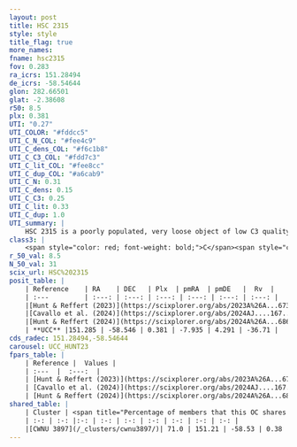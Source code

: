 ```yaml
---
layout: post
title: HSC 2315
style: style
title_flag: true
more_names: 
fname: hsc2315
fov: 0.283
ra_icrs: 151.28494
de_icrs: -58.54644
glon: 282.66501
glat: -2.38608
r50: 8.5
plx: 0.381
UTI: "0.27"
UTI_COLOR: "#fddcc5"
UTI_C_N_COL: "#fee4c9"
UTI_C_dens_COL: "#f6c1b8"
UTI_C_C3_COL: "#fdd7c3"
UTI_C_lit_COL: "#fee8cc"
UTI_C_dup_COL: "#a6cab9"
UTI_C_N: 0.31
UTI_C_dens: 0.15
UTI_C_C3: 0.25
UTI_C_lit: 0.33
UTI_C_dup: 1.0
UTI_summary: |
    HSC 2315 is a poorly populated, very loose object of low C3 quality. It was recently reported in the literature. This object shares a significant percentage of members with a later reported entry.
class3: |
    <span style="color: red; font-weight: bold;">C</span><span style="color: red; font-weight: bold;">C</span>
r_50_val: 8.5
N_50_val: 31
scix_url: HSC%202315
posit_table: |
    | Reference    | RA    | DEC   | Plx  | pmRA  | pmDE   |  Rv  |
    | :---         | :---: | :---: | :---: | :---: | :---: | :---: |
    |[Hunt & Reffert (2023)](https://scixplorer.org/abs/2023A%26A...673A.114H) | 151.259 | -58.576 | 0.388 | -7.912 | 4.275 | -3.082 |
    |[Cavallo et al. (2024)](https://scixplorer.org/abs/2024AJ....167...12C) | 151.207 | -58.583 | 0.385 | -- | -- | -- |
    |[Hunt & Reffert (2024)](https://scixplorer.org/abs/2024A%26A...686A..42H) | 151.259 | -58.576 | 0.388 | -7.912 | 4.275 | -3.082 |
    | **UCC** |151.285 | -58.546 | 0.381 | -7.935 | 4.291 | -36.71 | 
cds_radec: 151.28494,-58.54644
carousel: UCC_HUNT23
fpars_table: |
    | Reference |  Values |
    | :---  |  :---:  |
    | [Hunt & Reffert (2023)](https://scixplorer.org/abs/2023A%26A...673A.114H) | `AV50=1.758, diffAV50=2.302, MOD50=12.023, logAge50=7.4` |
    | [Cavallo et al. (2024)](https://scixplorer.org/abs/2024AJ....167...12C) | `AV50=1.91, dMod50=11.73, logAge50=7.45, [Fe/H]50=0.19` |
    | [Hunt & Reffert (2024)](https://scixplorer.org/abs/2024A%26A...686A..42H) | `MassJ=543.585` |
shared_table: |
    | Cluster | <span title="Percentage of members that this OC shares with the ones listed">%</span>   | RA   | DEC   | Plx   | pmRA  | pmDE  | Rv | UTI |
    | :-: | :-: |:-: | :-: | :-: | :-: | :-: | :-: | :-: |
    |[CWNU 3897](/_clusters/cwnu3897/)| 71.0 | 151.21 | -58.53 | 0.38 | -7.94 | 4.32 | -36.71 |0.02 |
---
```

